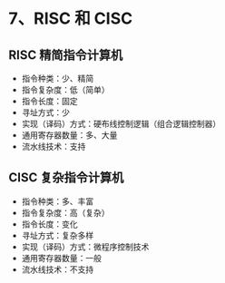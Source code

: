 # 7、RISC 和 CISC

## RISC 精简指令计算机

- 指令种类：少、精简
- 指令复杂度：低（简单）
- 指令长度：固定
- 寻址方式：少
- 实现（译码）方式：硬布线控制逻辑（组合逻辑控制器）
- 通用寄存器数量：多、大量
- 流水线技术：支持

## CISC 复杂指令计算机

- 指令种类：多、丰富
- 指令复杂度：高（复杂）
- 指令长度：变化
- 寻址方式：复杂多样
- 实现（译码）方式：微程序控制技术
- 通用寄存器数量：一般
- 流水线技术：不支持
